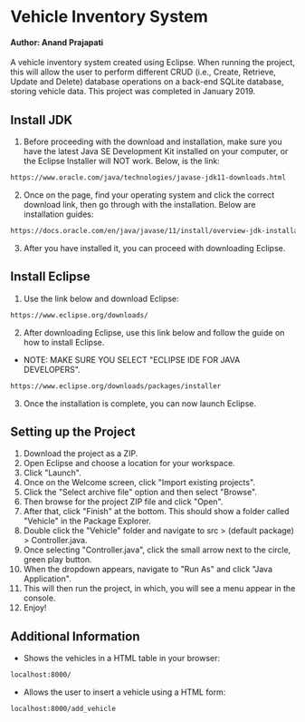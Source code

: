 # Vehicle Inventory System

#### Author: Anand Prajapati

A vehicle inventory system created using Eclipse. When running the project, this will allow the user to perform different CRUD (i.e., Create, Retrieve, Update and Delete) database operations on a back-end SQLite database, storing vehicle data. This project was completed in January 2019.

## Install JDK

1. Before proceeding with the download and installation, make sure you have the latest Java SE Development Kit installed on your computer, or the Eclipse Installer will NOT work. Below, is the link:

```bash
https://www.oracle.com/java/technologies/javase-jdk11-downloads.html
```

2. Once on the page, find your operating system and click the correct download link, then go through with the installation. Below are installation guides:

```bash
https://docs.oracle.com/en/java/javase/11/install/overview-jdk-installation.html
```

3. After you have installed it, you can proceed with downloading Eclipse.


## Install Eclipse

1. Use the link below and download Eclipse: 

```bash
https://www.eclipse.org/downloads/
```

2. After downloading Eclipse, use this link below and follow the guide on how to install Eclipse. 

* NOTE: MAKE SURE YOU SELECT "ECLIPSE IDE FOR JAVA DEVELOPERS". 


```bash
https://www.eclipse.org/downloads/packages/installer
```
3. Once the installation is complete, you can now launch Eclipse. 


## Setting up the Project

1. Download the project as a ZIP.
2. Open Eclipse and choose a location for your workspace.
3. Click "Launch".
4. Once on the Welcome screen, click "Import existing projects".
5. Click the "Select archive file" option and then select "Browse".
6. Then browse for the project ZIP file and click "Open".
7. After that, click "Finish" at the bottom. This should show a folder called "Vehicle" in the Package Explorer. 
8. Double click the "Vehicle" folder and navigate to src > (default package) > Controller.java.
9. Once selecting "Controller.java", click the small arrow next to the circle, green play button. 
10. When the dropdown appears, navigate to "Run As" and click "Java Application". 
11. This will then run the project, in which, you will see a menu appear in the console. 
12. Enjoy!


## Additional Information

- Shows the vehicles in a HTML table in your browser:

```bash
localhost:8000/
```


- Allows the user to insert a vehicle using a HTML form:

```bash
localhost:8000/add_vehicle
```

